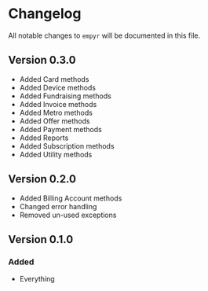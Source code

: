 # Changelog

All notable changes to `empyr` will be documented in this file.

## Version 0.3.0
- Added Card methods
- Added Device methods
- Added Fundraising methods
- Added Invoice methods
- Added Metro methods
- Added Offer methods
- Added Payment methods
- Added Reports
- Added Subscription methods
- Added Utility methods

## Version 0.2.0
- Added Billing Account methods
- Changed error handling
- Removed un-used exceptions

## Version 0.1.0

### Added
- Everything
